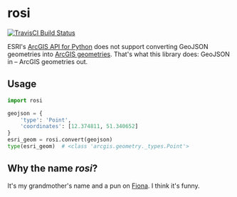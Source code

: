 # rosi

[![TravisCI Build Status](https://api.travis-ci.com/oliverroick/rosi.svg?branch=master)](https://travis-ci.com/oliverroick/rosi)

ESRI's [ArcGIS API for Python](https://developers.arcgis.com/python/) does not support converting GeoJSON geometries into [ArcGIS geometries](https://esri.github.io/arcgis-python-api/apidoc/html/arcgis.geometry.html). That's what this library does: GeoJSON in – ArcGIS geometries out. 

## Usage

```python
import rosi

geojson = {
    'type': 'Point',
    'coordinates': [12.374811, 51.340652]
}
esri_geom = rosi.convert(geojson)
type(esri_geom)  # <class 'arcgis.geometry._types.Point'>
```

## Why the name _rosi_?

It's my grandmother's name and a pun on [Fiona](https://github.com/Toblerity/Fiona). I think it's funny. 
